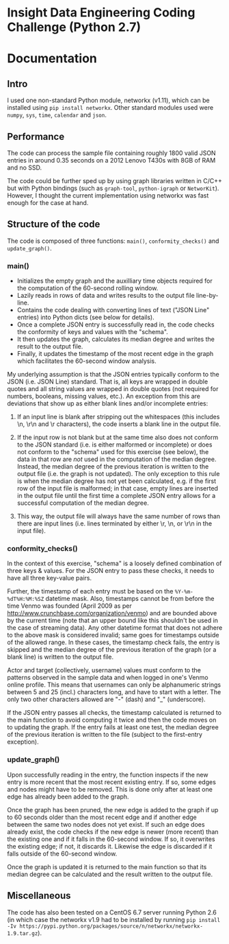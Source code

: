 # Insight Data Engineering Coding Challenge (Python 2.7)

# Documentation

## Intro
I used one non-standard Python module, networkx (v1.11), which can be installed using `pip install networkx`. Other standard modules used were `numpy`, `sys`, `time`, `calendar` and `json`.

## Performance
The code can process the sample file containing roughly 1800 valid JSON entries in around 0.35 seconds on a 2012 Lenovo T430s with 8GB of RAM and no SSD.

The code could be further sped up by using graph libraries written in C/C++ but with Python bindings (such as `graph-tool`, `python-igraph` or `NetworKit`). However, I thought the current implementation using networkx was fast enough for the case at hand.

## Structure of the code
The code is composed of three functions: `main()`, `conformity_checks()` and `update_graph()`.

### main()
- Initializes the empty graph and the auxilliary time objects required for the computation of the 60-second rolling window.
- Lazily reads in rows of data and writes results to the output file line-by-line.
- Contains the code dealing with converting lines of text ("JSON Line" entries) into Python dicts (see below for details).
- Once a complete JSON entry is successfully read in, the code checks the conformity of keys and values with the "schema".
- It then updates the graph, calculates its median degree and writes the result to the output file.
- Finally, it updates the timestamp of the most recent edge in the graph which facilitates the 60-second window analysis.

My underlying assumption is that the JSON entries typically conform to the JSON (i.e. JSON Line) standard. That is, all keys are wrapped in double quotes and all string values are wrapped in double quotes (not required for numbers, booleans, missing values, etc.). An exception from this are deviations that show up as either blank lines and/or incomplete entries:

1. If an input line is blank after stripping out the whitespaces (this includes \n, \r\n and \r characters), the code inserts a blank line in the output file.

2. If the input row is not blank but at the same time also does not conform to the JSON standard (i.e. is either malformed or incomplete) or does not conform to the "schema" used for this exercise (see below), the data in that row are *not* used in the computation of the median degree. Instead, the median degree of the previous iteration is written to the output file (i.e. the graph is not updated). The only exception to this rule is when the median degree has not yet been calculated, e.g. if the first row of the input file is malformed; in that case, empty lines are inserted in the output file until the first time a complete JSON entry allows for a successful computation of the median degree.

3. This way, the output file will always have the same number of rows than there are input lines (i.e. lines terminated by either \r, \n, or \r\n in the input file).

### conformity_checks()
In the context of this exercise, "schema" is a loosely defined combination of three keys & values. For the JSON entry to pass these checks, it needs to have all three key-value pairs.

Further, the timestamp of each entry must be based on the `%Y-%m-%dT%H:%M:%SZ` datetime mask. Also, timestamps cannot be from before the time Venmo was founded (April 2009 as per http://www.crunchbase.com/organization/venmo) and are bounded above by the current time (note that an upper bound like this shouldn't be used in the case of streaming data). Any other datetime format that does not adhere to the above mask is considered invalid; same goes for timestamps outside of the allowed range. In these cases, the timestamp check fails, the entry is skipped and the median degree of the previous iteration of the graph (or a blank line) is written to the output file.

Actor and target (collectively, username) values must conform to the patterns observed in the sample data and when logged in one's Venmo online profile. This means that usernames can only be alphanumeric strings between 5 and 25 (incl.) characters long, and have to start with a letter. The only two other characters allowed are "-" (dash) and "_" (underscore).

If the JSON entry passes all checks, the timestamp calculated is returned to the main function to avoid computing it twice and then the code moves on to updating the graph. If the entry fails at least one test, the median degree of the previous iteration is written to the file (subject to the first-entry exception).

### update_graph()
Upon successfully reading in the entry, the function inspects if the new entry is more recent that the most recent existing entry. If so, some edges and nodes might have to be removed. This is done only after at least one edge has already been added to the graph.

Once the graph has been pruned, the new edge is added to the graph if up to 60 seconds older than the most recent edge and if another edge between the same two nodes does not yet exist. If such an edge does already exist, the code checks if the new edge is newer (more recent) than the existing one and if it falls in the 60-second window. If so, it overwrites the existing edge; if not, it discards it. Likewise the edge is discarded if it falls outside of the 60-second window.

Once the graph is updated it is returned to the main function so that its median degree can be calculated and the result written to the output file.

## Miscellaneous
The code has also been tested on a CentOS 6.7 server running Python 2.6 (in which case the networkx v1.9 had to be installed by running `pip install -Iv https://pypi.python.org/packages/source/n/networkx/networkx-1.9.tar.gz`).
